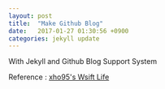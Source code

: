 ```yaml
---
layout: post
title:  "Make Github Blog"
date:   2017-01-27 01:30:56 +0900
categories: jekyll update
---
```


With Jekyll and Github Blog Support System

Reference : [xho95's Wsift Life](https://xho95.github.io/blog/github/jekyll/git/2016/01/11/Make-a-blog-with-Jekyll.html)
